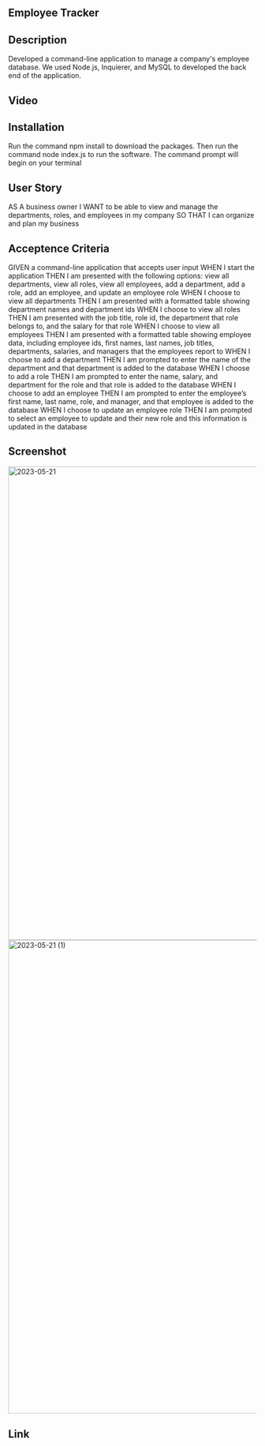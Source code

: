 ## Employee Tracker

## Description
Developed a command-line application to manage a company's employee database. We used Node.js, Inquierer, and MySQL to developed the back end of the application.
## Video
## Installation
Run the command npm install to download the packages.
Then run the command node index.js to run the software.
The command prompt will begin on your terminal
## User Story
AS A business owner
I WANT to be able to view and manage the departments, roles, and employees in my company
SO THAT I can organize and plan my business

## Acceptence Criteria
GIVEN a command-line application that accepts user input
WHEN I start the application
THEN I am presented with the following options: view all departments, view all roles, view all employees, add a department, add a role, add an employee, and update an employee role
WHEN I choose to view all departments
THEN I am presented with a formatted table showing department names and department ids
WHEN I choose to view all roles
THEN I am presented with the job title, role id, the department that role belongs to, and the salary for that role
WHEN I choose to view all employees
THEN I am presented with a formatted table showing employee data, including employee ids, first names, last names, job titles, departments, salaries, and managers that the employees report to
WHEN I choose to add a department
THEN I am prompted to enter the name of the department and that department is added to the database
WHEN I choose to add a role
THEN I am prompted to enter the name, salary, and department for the role and that role is added to the database
WHEN I choose to add an employee
THEN I am prompted to enter the employee’s first name, last name, role, and manager, and that employee is added to the database
WHEN I choose to update an employee role
THEN I am prompted to select an employee to update and their new role and this information is updated in the database

## Screenshot
<img width="960" alt="2023-05-21" src="https://github.com/LatinLady/employee-tracker/assets/118027404/181b26ec-658c-4fce-bf61-93cb76306d75">
<img width="960" alt="2023-05-21 (1)" src="https://github.com/LatinLady/employee-tracker/assets/118027404/cdb867be-272f-447b-a62c-35e140dc6899">


## Link
